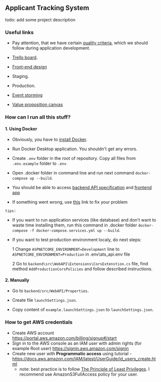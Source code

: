 ## Applicant Tracking System

todo: add some project description

### Useful links

- Pay attention, that we have certain [quality criteria](https://github.com/BinaryStudioAcademy/quality-criteria/blob/production/source/dotnet.md), which we should follow during application development.

- [Trello board](https://trello.com/invite/b/5po3bvjA/a78b44b8ffafe630205f01629bf005ed/bsa-scout-backlog).

- [Front-end design](https://www.figma.com/file/2z79elGvcUBwPKxjkFDgOO/Project-ProjStagePreparation?node-id=0%3A1)

- Staging.

- Production.

- [Event storming](https://miro.com/app/board/o9J_l6NhsRM=/)

- [Value proposition canvas](https://miro.com/app/board/o9J_l7Mm5LE=/)

### How can I run all this stuff?

#### 1. Using Docker

- Obviously, you have to [install Docker](https://docs.docker.com/get-docker/).

- Run Docker Desktop application. You shouldn't get any errors.

- Create `.env` folder in the root of repository. Copy all files from `.env.example` folder to `.env`

- Open .docker folder in command line and run next command `docker-compose up --build`.

- You should be able to access [backend API specification](http://localhost:5050/swagger) and [frontend app](http://localhost:4200/)

- If something went wrong, use [this](https://gumoreska.in.ua/otche-nash-ukrayinskoyu-tekst-molytvy/) link to fix your problem

`tips:`

- If you want to run application services (like database) and don't want to waste time installing them, run this command in .docker folder
`docker-compose -f docker-compose.services.yml up --build`.

- If you want to test production environment localy, do next steps:

  1 Change `ASPNETCORE_ENVIRONMENT=Development` line to `ASPNETCORE_ENVIRONMENT=Production` in .env\ats_api.env file

  2 Go to `backend\src\WebAPI\Extensions\CorsExtenstion.cs` file, find method `AddProductionCorsPolicies` and follow described instructions.

#### 2. Manually

- Go to `backend/src/WebAPI/Properties`.

- Create file `launchSettings.json`.

- Copy content of `example.launchSettings.json` to `launchSettings.json`.

### How to get AWS credentials

- Create AWS account https://portal.aws.amazon.com/billing/signup#/start
- Sign in to the AWS console as an IAM user with admin rights (for example Root user) https://signin.aws.amazon.com/signin
- Create new user with **Programmatic access** using tutorial - https://docs.aws.amazon.com/IAM/latest/UserGuide/id_users_create.html
    - note: best practice is to follow [The Principle of Least Privileges](https://kirkpatrickprice.com/blog/best-practices-for-privilege-management-in-aws/). I recommend use AmazonS3FullAccess policy for your user.
